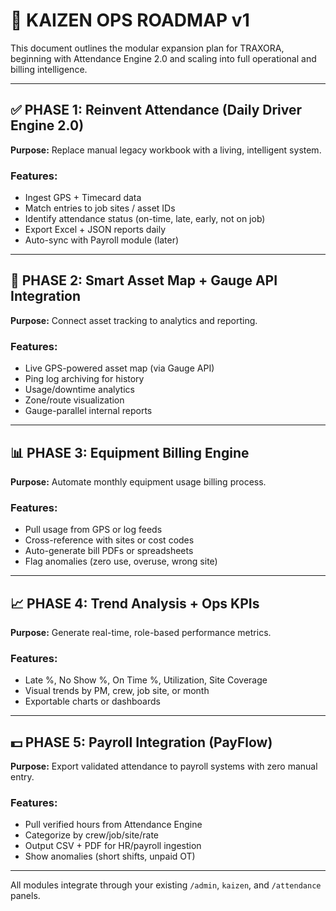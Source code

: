 
# 🧭 KAIZEN OPS ROADMAP v1

This document outlines the modular expansion plan for TRAXORA, beginning with Attendance Engine 2.0 and scaling into full operational and billing intelligence.

---

## ✅ PHASE 1: Reinvent Attendance (Daily Driver Engine 2.0)

**Purpose:** Replace manual legacy workbook with a living, intelligent system.

### Features:
- Ingest GPS + Timecard data
- Match entries to job sites / asset IDs
- Identify attendance status (on-time, late, early, not on job)
- Export Excel + JSON reports daily
- Auto-sync with Payroll module (later)

---

## 🔄 PHASE 2: Smart Asset Map + Gauge API Integration

**Purpose:** Connect asset tracking to analytics and reporting.

### Features:
- Live GPS-powered asset map (via Gauge API)
- Ping log archiving for history
- Usage/downtime analytics
- Zone/route visualization
- Gauge-parallel internal reports

---

## 📊 PHASE 3: Equipment Billing Engine

**Purpose:** Automate monthly equipment usage billing process.

### Features:
- Pull usage from GPS or log feeds
- Cross-reference with sites or cost codes
- Auto-generate bill PDFs or spreadsheets
- Flag anomalies (zero use, overuse, wrong site)

---

## 📈 PHASE 4: Trend Analysis + Ops KPIs

**Purpose:** Generate real-time, role-based performance metrics.

### Features:
- Late %, No Show %, On Time %, Utilization, Site Coverage
- Visual trends by PM, crew, job site, or month
- Exportable charts or dashboards

---

## 💵 PHASE 5: Payroll Integration (PayFlow)

**Purpose:** Export validated attendance to payroll systems with zero manual entry.

### Features:
- Pull verified hours from Attendance Engine
- Categorize by crew/job/site/rate
- Output CSV + PDF for HR/payroll ingestion
- Show anomalies (short shifts, unpaid OT)

---

All modules integrate through your existing `/admin`, `kaizen`, and `/attendance` panels.

